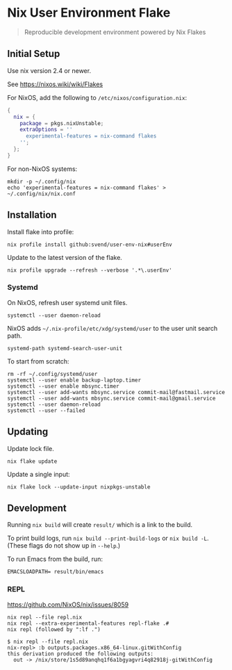 # Nix User Environment Flake

> Reproducible development environment powered by Nix Flakes

## Initial Setup

Use nix version 2.4 or newer.

See  https://nixos.wiki/wiki/Flakes

For NixOS, add the following to `/etc/nixos/configuration.nix`:

``` nix
{
  nix = {
    package = pkgs.nixUnstable;
    extraOptions = ''
      experimental-features = nix-command flakes
    '';
  };
}
```

For non-NixOS systems:

``` shell
mkdir -p ~/.config/nix
echo 'experimental-features = nix-command flakes' > ~/.config/nix/nix.conf
```

## Installation

Install flake into profile:

``` shell
nix profile install github:svend/user-env-nix#userEnv
```

Update to the latest version of the flake.

``` shell
nix profile upgrade --refresh --verbose '.*\.userEnv'
```

### Systemd

On NixOS, refresh user systemd unit files.

``` shell
systemctl --user daemon-reload
```

NixOS adds `~/.nix-profile/etc/xdg/systemd/user` to the user unit search path.

``` shell
systemd-path systemd-search-user-unit
```

To start from scratch:

``` shell
rm -rf ~/.config/systemd/user
systemctl --user enable backup-laptop.timer
systemctl --user enable mbsync.timer
systemctl --user add-wants mbsync.service commit-mail@fastmail.service
systemctl --user add-wants mbsync.service commit-mail@gmail.service
systemctl --user daemon-reload
systemctl --user --failed
```

## Updating

Update lock file.

``` shell
nix flake update
```

Update a single input:

``` shell
nix flake lock --update-input nixpkgs-unstable
```

## Development

Running `nix build` will create `result/` which is a link to the build.

To print build logs, run `nix build --print-build-logs` or `nix build -L`.
(These flags do not show up in `--help`.)

To run Emacs from the build, run:

``` shell
EMACSLOADPATH= result/bin/emacs
```

### REPL

https://github.com/NixOS/nix/issues/8059

``` shell
nix repl --file repl.nix
nix repl --extra-experimental-features repl-flake .#
nix repl (followed by ":lf .")
```

```
$ nix repl --file repl.nix
nix-repl> :b outputs.packages.x86_64-linux.gitWithConfig
this derivation produced the following outputs:
  out -> /nix/store/1s5d89anqhq1f6a1bgyagvri4q82918j-gitWithConfig
```
